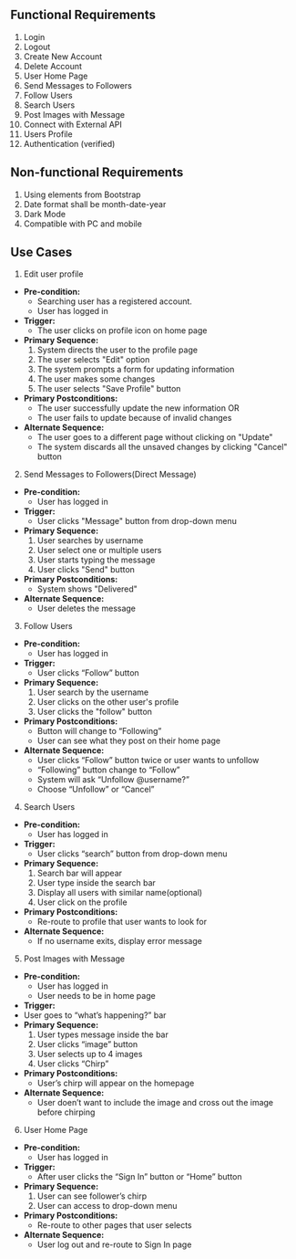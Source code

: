 ## Functional Requirements
1. Login
2. Logout
3. Create New Account
4. Delete Account
5. User Home Page
6. Send Messages to Followers
7. Follow Users
8. Search Users
9. Post Images with Message
10. Connect with External API
11. Users Profile
12. Authentication (verified)
## Non-functional Requirements
1. Using elements from Bootstrap
2. Date format shall be month-date-year
3. Dark Mode
4. Compatible with PC and mobile

## Use Cases
1. Edit user profile 
- **Pre-condition:** 
  - Searching user has a registered account.
  - User has logged in  
- **Trigger:**
  - The user clicks on profile icon on home page 
- **Primary Sequence:**
  1. System directs the user to the profile page
  2. The user selects "Edit" option 
  3. The system prompts a form for updating information
  4. The user makes some changes
  5. The user selects "Save Profile" button
- **Primary Postconditions:**
  - The user successfully update the new information 
  OR
  - The user fails to update because of invalid changes
- **Alternate Sequence:** 
  - The user goes to a different page without clicking on "Update"
  - The system discards all the unsaved changes by clicking "Cancel" button

2. Send Messages to Followers(Direct Message)
- **Pre-condition:** 
  - User has logged in
- **Trigger:**
  - User clicks "Message" button from drop-down menu
- **Primary Sequence:**
  1. User searches by username
  2. User select one or multiple users 
  3. User starts typing the message
  4. User clicks "Send" button
- **Primary Postconditions:**
  - System shows "Delivered"
- **Alternate Sequence:** 
  - User deletes the message

3. Follow Users  
- **Pre-condition:**  
  -  User has logged in 
- **Trigger:**
  - User clicks “Follow” button
- **Primary Sequence:** 
  1. User search by the username
  2. User clicks on the other user's profile
  3. User clicks the "follow" button
- **Primary Postconditions:**
  - Button will change to “Following”
  - User can see what they post on their home page
- **Alternate Sequence:** 
  - User clicks “Follow” button twice or user wants to unfollow
  - “Following” button change to “Follow”
  - System will ask “Unfollow @username?” 
  - Choose “Unfollow” or “Cancel”

4. Search Users  
- **Pre-condition:**  
  - User has logged in 
- **Trigger:**
  - User clicks “search” button from drop-down menu
- **Primary Sequence:**
  1. Search bar will appear 
  2. User type inside the search bar
  3. Display all users with similar name(optional)
  4. User click on the profile
- **Primary Postconditions:**
  - Re-route to profile that user wants to look for 
- **Alternate Sequence:** 
  - If no username exits, display error message

5. Post Images with Message  
- **Pre-condition:**  
  - User has logged in 
  - User needs to be in home page
- **Trigger:**
 -  User goes to “what’s happening?” bar
- **Primary Sequence:**
  1. User types message inside the bar
  2. User clicks “image” button
  3. User selects up to 4 images
  4. User clicks “Chirp”
- **Primary Postconditions:** 
  - User’s chirp will appear on the homepage
- **Alternate Sequence:** 
  - User doen’t want to include the image and cross out the image before chirping

6. User Home Page 
- **Pre-condition:**  
  - User has logged in 
- **Trigger:**
  - After user clicks the “Sign In” button or “Home” button
- **Primary Sequence:**
  1. User can see follower’s chirp
  2. User can access to drop-down menu
- **Primary Postconditions:**
  - Re-route to other pages that user selects
- **Alternate Sequence:** 
  - User log out and re-route to Sign In page

